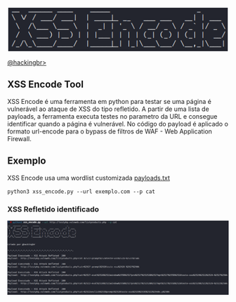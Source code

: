 <p align="center">
    <img width="500" src="xss_encode.png" alt="XSS Encode"><p></p>
    <a href="https://github.com/carineconstantino/hackingbr">@hackingbr></a>
</p>

## XSS Encode Tool
XSS Encode é uma ferramenta em python para testar se uma página é vulnerável ao ataque de XSS do tipo refletido. A partir de uma lista de payloads, a ferramenta executa testes no parametro da URL e consegue identificar quando a página é vulnerável. No código do payload é aplicado o formato url-encode para o bypass de filtros de WAF - Web Application Firewall. 

## Exemplo
XSS Encode usa uma wordlist customizada <a href="https://github.com/carineconstantino/hackingbr/blob/main/xss_encode/payloads.txt">payloads.txt</a>
```
python3 xss_encode.py --url exemplo.com --p cat
```
### XSS Refletido identificado
<p align="left">
    <img width="1024" src="xss_encode_exemplo.png"><p></p>
</p>

#


